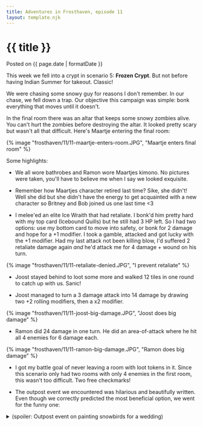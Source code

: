 ```yaml
---
title: Adventures in Frosthaven, episode 11
layout: template.njk
---
```


<div class="post-header">
    <h1 class="post-title">{{ title }}</h1>
    <p class="post-metadata">Posted on {{ page.date | formatDate }}</p>
</div>

This week we fell into a crypt in scenario 5: **Frozen Crypt**. But not before having Indian Summer for takeout. Classic!

We were chasing some snowy guy for reasons I don't remember. In our chase, we fell down a trap. Our objective this campaign was simple: bonk everything that moves until it doesn't.

In the final room there was an altar that keeps some snowy zombies alive. You can't hurt the zombies before destroying the altar. It looked pretty scary but wasn't all that difficult. Here's Maartje entering the final room:

{% image "frosthaven/11/11-maartje-enters-room.JPG", "Maartje enters final room" %}

Some highlights:

- We all wore bathrobes and Ramon wore Maartjes kimono. No pictures were taken, you'll have to believe me when I say we looked exquisite.  

- Remember how Maartjes character retired last time? Sike, she didn't! Well she did but she didn't have the energy to get acquainted with a new character so Britney and Bob joined us one last time <3

- I melee'ed an elite Ice Wraith that had retaliate. I bonk'd him pretty hard with my top card (Icebound Quills) but he still had 3 HP left.
So I had two options: use my bottom card to move into safety, or bonk for 2 damage and hope for a +1 modifier. I took a gamble, attacked and got lucky with the +1 modifier. Had my last attack not been killing blow, 
I'd suffered 2 retaliate damage again <i>and</i> he'd attack me for 4 damage + wound on his turn.

{% image "frosthaven/11/11-retaliate-denied.JPG", "I prevent retaliate" %}

- Joost stayed behind to loot some more and walked 12 tiles in one round to catch up with us. Sanic!

- Joost managed to turn a 3 damage attack into 14 damage by drawing two +2 rolling modifiers, then a x2 modifier.

{% image "frosthaven/11/11-joost-big-damage.JPG", "Joost does big damage" %}

- Ramon did 24 damage in one turn. He did an area-of-attack where he hit all 4 enemies for 6 damage each.

{% image "frosthaven/11/11-ramon-big-damage.JPG", "Ramon does big damage" %}

- I got my battle goal of never leaving a room with loot tokens in it. Since this scenario only had two rooms with only 4 enemies in the first room, this wasn't too difficult. Two free checkmarks!

- The outpost event we encountered was hilarious and beautifully written. Even though we correctly predicted the most beneficial option, we went for the funny one:

<details>
<summary>(spoiler: Outpost event on painting snowbirds for a wedding)</summary>
{% image "frosthaven/11/11-road-event-1.JPG", "Road event" %}
{% image "frosthaven/11/11-road-event-2.JPG", "Road event" %}
</details>




